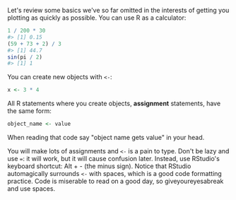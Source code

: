 
Let's review some basics we've so far omitted in the interests of getting you plotting as quickly as possible. You can use R as a calculator:


```r
1 / 200 * 30
#> [1] 0.15
(59 + 73 + 2) / 3
#> [1] 44.7
sin(pi / 2)
#> [1] 1
```

You can create new objects with `<-`:


```r
x <- 3 * 4
```

All R statements where you create objects, __assignment__ statements, have the same form:


```r
object_name <- value
```

When reading that code say "object name gets value" in your head.

You will make lots of assignments and `<-` is a pain to type. Don't be lazy and use `=`: it will work, but it will cause confusion later. Instead, use RStudio's keyboard shortcut: Alt + - (the minus sign). Notice that RStudio automagically surrounds `<-` with spaces, which is a good code formatting practice. Code is miserable to read on a good day, so giveyoureyesabreak and use spaces.
